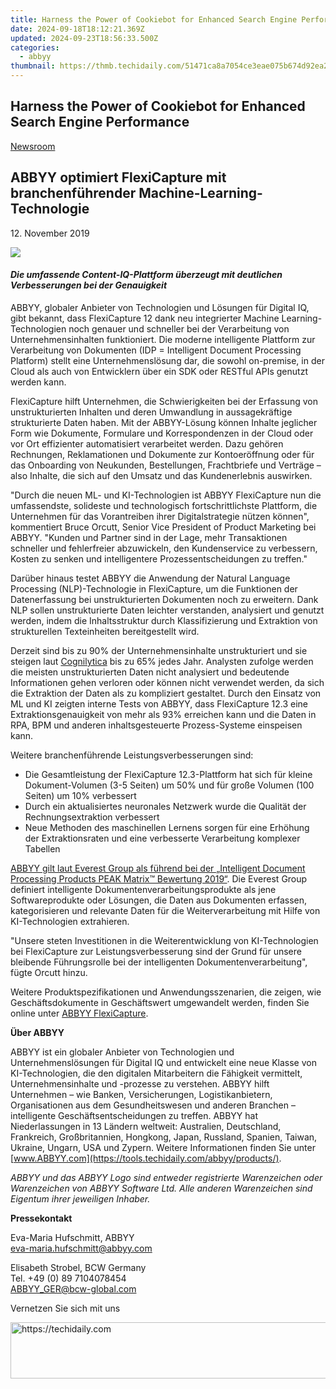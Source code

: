 ```yaml
---
title: Harness the Power of Cookiebot for Enhanced Search Engine Performance
date: 2024-09-18T18:12:21.369Z
updated: 2024-09-23T18:56:33.500Z
categories:
  - abbyy
thumbnail: https://thmb.techidaily.com/51471ca8a7054ce3eae075b674d92ea208c6509841b94168b4ee14b78abb841b.jpg
---
```


## Harness the Power of Cookiebot for Enhanced Search Engine Performance

[Newsroom](https://tools.techidaily.com/abbyy/products/)

## ABBYY optimiert FlexiCapture mit branchenführender Machine-Learning-Technologie

12\. November 2019

![](https://content.abbyy.com/-/media/project/abbyy/abbyy/branchtemplates/shutterstock_1272462163_1296-x-729.jpg?h=729&iar=0&w=1296)

#### _Die umfassende Content-IQ-Plattform überzeugt mit deutlichen Verbesserungen bei der Genauigkeit_

ABBYY, globaler Anbieter von Technologien und Lösungen für Digital IQ, gibt bekannt, dass FlexiCapture 12 dank neu integrierter Machine Learning-Technologien noch genauer und schneller bei der Verarbeitung von Unternehmensinhalten funktioniert. Die moderne intelligente Plattform zur Verarbeitung von Dokumenten (IDP = Intelligent Document Processing Platform) stellt eine Unternehmenslösung dar, die sowohl on-premise, in der Cloud als auch von Entwicklern über ein SDK oder RESTful APIs genutzt werden kann.

FlexiCapture hilft Unternehmen, die Schwierigkeiten bei der Erfassung von unstrukturierten Inhalten und deren Umwandlung in aussagekräftige strukturierte Daten haben. Mit der ABBYY-Lösung können Inhalte jeglicher Form wie Dokumente, Formulare und Korrespondenzen in der Cloud oder vor Ort effizienter automatisiert verarbeitet werden. Dazu gehören Rechnungen, Reklamationen und Dokumente zur Kontoeröffnung oder für das Onboarding von Neukunden, Bestellungen, Frachtbriefe und Verträge – also Inhalte, die sich auf den Umsatz und das Kundenerlebnis auswirken.

"Durch die neuen ML- und KI-Technologien ist ABBYY FlexiCapture nun die umfassendste, solideste und technologisch fortschrittlichste Plattform, die Unternehmen für das Vorantreiben ihrer Digitalstrategie nützen können", kommentiert Bruce Orcutt, Senior Vice President of Product Marketing bei ABBYY. "Kunden und Partner sind in der Lage, mehr Transaktionen schneller und fehlerfreier abzuwickeln, den Kundenservice zu verbessern, Kosten zu senken und intelligentere Prozessentscheidungen zu treffen."

Darüber hinaus testet ABBYY die Anwendung der Natural Language Processing (NLP)-Technologie in FlexiCapture, um die Funktionen der Datenerfassung bei unstrukturierten Dokumenten noch zu erweitern. Dank NLP sollen unstrukturierte Daten leichter verstanden, analysiert und genutzt werden, indem die Inhaltsstruktur durch Klassifizierung und Extraktion von strukturellen Texteinheiten bereitgestellt wird.

Derzeit sind bis zu 90% der Unternehmensinhalte unstrukturiert und sie steigen laut [Cognilytica](https://www.cognilytica.com/2019/05/28/white-paper-how-content-intelligence-will-transform-the-enterprise/ "Cognilytica") bis zu 65% jedes Jahr. Analysten zufolge werden die meisten unstrukturierten Daten nicht analysiert und bedeutende Informationen gehen verloren oder können nicht verwendet werden, da sich die Extraktion der Daten als zu kompliziert gestaltet. Durch den Einsatz von ML und KI zeigten interne Tests von ABBYY, dass FlexiCapture 12.3 eine Extraktionsgenauigkeit von mehr als 93% erreichen kann und die Daten in RPA, BPM und anderen inhaltsgesteuerte Prozess-Systeme einspeisen kann.

Weitere branchenführende Leistungsverbesserungen sind:

* Die Gesamtleistung der FlexiCapture 12.3-Plattform hat sich für kleine Dokument-Volumen (3-5 Seiten) um 50% und für große Volumen (100 Seiten) um 10% verbessert
* Durch ein aktualisiertes neuronales Netzwerk wurde die Qualität der Rechnungsextraktion verbessert
* Neue Methoden des maschinellen Lernens sorgen für eine Erhöhung der Extraktionsraten und eine verbesserte Verarbeitung komplexer Tabellen

[ABBYY gilt laut Everest Group als führend bei der „Intelligent Document Processing Products PEAK Matrix™ Bewertung 2019“](https://tools.techidaily.com/abbyy/products/). Die Everest Group definiert intelligente Dokumentenverarbeitungsprodukte als jene Softwareprodukte oder Lösungen, die Daten aus Dokumenten erfassen, kategorisieren und relevante Daten für die Weiterverarbeitung mit Hilfe von KI-Technologien extrahieren.

"Unsere steten Investitionen in die Weiterentwicklung von KI-Technologien bei FlexiCapture zur Leistungsverbesserung sind der Grund für unsere bleibende Führungsrolle bei der intelligenten Dokumentenverarbeitung", fügte Orcutt hinzu.

Weitere Produktspezifikationen und Anwendungsszenarien, die zeigen, wie Geschäftsdokumente in Geschäftswert umgewandelt werden, finden Sie online unter [ABBYY FlexiCapture](https://tools.techidaily.com/abbyy/products/).

**Über ABBYY**

ABBYY ist ein globaler Anbieter von Technologien und Unternehmenslösungen für Digital IQ und entwickelt eine neue Klasse von KI-Technologien, die den digitalen Mitarbeitern die Fähigkeit vermittelt, Unternehmensinhalte und -prozesse zu verstehen. ABBYY hilft Unternehmen – wie Banken, Versicherungen, Logistikanbietern, Organisationen aus dem Gesundheitswesen und anderen Branchen – intelligente Geschäftsentscheidungen zu treffen. ABBYY hat Niederlassungen in 13 Ländern weltweit: Australien, Deutschland, Frankreich, Großbritannien, Hongkong, Japan, Russland, Spanien, Taiwan, Ukraine, Ungarn, USA und Zypern. Weitere Informationen finden Sie unter [www.ABBYY.com](https://tools.techidaily.com/abbyy/products/).

_ABBYY und das ABBYY Logo sind entweder registrierte Warenzeichen oder Warenzeichen von ABBYY Software Ltd. Alle anderen Warenzeichen sind Eigentum ihrer jeweiligen Inhaber._

**Pressekontakt**

Eva-Maria Hufschmitt, ABBYY  
[eva-maria.hufschmitt@abbyy.com](https://tools.techidaily.com/abbyy/products/)

Elisabeth Strobel, BCW Germany  
Tel. +49 (0) 89 7104078454  
[ABBYY\_GER@bcw-global.com](https://tools.techidaily.com/abbyy/products/)

Vernetzen Sie sich mit uns

<ins class="adsbygoogle"
     style="display:block"
     data-ad-format="autorelaxed"
     data-ad-client="ca-pub-7571918770474297"
     data-ad-slot="1223367746"></ins>

<ins class="adsbygoogle"
     style="display:block"
     data-ad-client="ca-pub-7571918770474297"
     data-ad-slot="8358498916"
     data-ad-format="auto"
     data-full-width-responsive="true"></ins>



<!-- affiliate ads begin -->
<a href="https://appsumo.8odi.net/c/5597632/2105882/7443" target="_top" id="2105882">
  <img src="//a.impactradius-go.com/display-ad/7443-2105882" border="0" alt="https://techidaily.com" width="728" height="90"/>
</a>
<img height="0" width="0" src="https://appsumo.8odi.net/i/5597632/2105882/7443" style="position:absolute;visibility:hidden;" border="0" />
<!-- affiliate ads end -->

